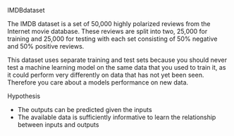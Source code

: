 IMDBdataset

The IMDB dataset is a set of 50,000 highly polarized reviews from the Internet movie database. These reviews are split into two, 25,000 for training and 25,000 for testing with each set consisting of 50% negative and 50% positive reviews. 

This dataset uses separate training and test sets because you should never test a machine learning model on the same data that you used to train it, as it could perform very differently on data that has not yet been seen. Therefore you care about a models performance on new data.

Hypothesis
- The outputs can be predicted given the inputs
- The available data is sufficiently informative to learn the relationship between inputs and outputs
